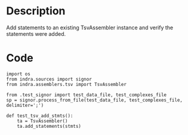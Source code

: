 # Description
Add statements to an existing TsvAssembler instance and verify the statements were added.

# Code
```
import os
from indra.sources import signor
from indra.assemblers.tsv import TsvAssembler

from .test_signor import test_data_file, test_complexes_file
sp = signor.process_from_file(test_data_file, test_complexes_file, delimiter=';')

def test_tsv_add_stmts():
    ta = TsvAssembler()
    ta.add_statements(stmts)

```
